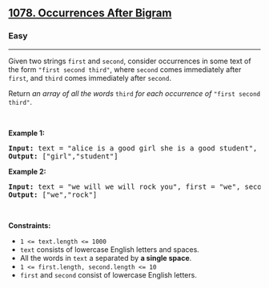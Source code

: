 <h2><a href="https://leetcode.com/problems/occurrences-after-bigram/">1078. Occurrences After Bigram</a></h2><h3>Easy</h3><hr><div><p>Given two strings <code>first</code> and <code>second</code>, consider occurrences in some text of the form <code>"first second third"</code>, where <code>second</code> comes immediately after <code>first</code>, and <code>third</code> comes immediately after <code>second</code>.</p>

<p>Return <em>an array of all the words</em> <code>third</code> <em>for each occurrence of</em> <code>"first second third"</code>.</p>

<p>&nbsp;</p>
<p><strong class="example">Example 1:</strong></p>
<pre style="position: relative;"><strong>Input:</strong> text = "alice is a good girl she is a good student", first = "a", second = "good"
<strong>Output:</strong> ["girl","student"]
<div class="open_grepper_editor" title="Edit &amp; Save To Grepper"></div></pre><p><strong class="example">Example 2:</strong></p>
<pre style="position: relative;"><strong>Input:</strong> text = "we will we will rock you", first = "we", second = "will"
<strong>Output:</strong> ["we","rock"]
<div class="open_grepper_editor" title="Edit &amp; Save To Grepper"></div></pre>
<p>&nbsp;</p>
<p><strong>Constraints:</strong></p>

<ul>
	<li><code>1 &lt;= text.length &lt;= 1000</code></li>
	<li><code>text</code> consists of lowercase English letters and spaces.</li>
	<li>All the words in <code>text</code> a separated by <strong>a single space</strong>.</li>
	<li><code>1 &lt;= first.length, second.length &lt;= 10</code></li>
	<li><code>first</code> and <code>second</code> consist of lowercase English letters.</li>
</ul>
</div>